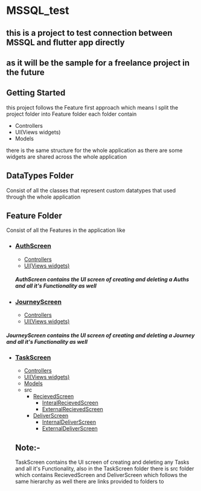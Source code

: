 # MSSQL_test

## this is a project to test connection between MSSQL and flutter app directly

## as it will be the sample for a freelance project in the future


## Getting Started

this project follows the Feature first approach
which means I split the project folder into Feature folder each folder contain 
- Controllers
- UI(Views widgets)
- Models

there is the same structure for the whole application as there are some widgets are shared across the whole application


## DataTypes Folder
Consist of all the classes that represent custom datatypes that used through the whole application


## Feature Folder
Consist of all the Features in the application like

- ### [AuthScreen](./lib/src/Feature/AuthScreen/AuthScreen.dart)
    - [Controllers](./lib/src/Feature/AuthScreen/Controler/AuthScreenController.dart)
    - [UI(Views widgets)](./lib/src/Feature/AuthScreen/Widgets)

    ##### AuthScreen contains the UI screen of creating and deleting a Auths and all it's Functionality as well


- ### [JourneyScreen](./lib/src/Feature/JourneyScreen/JourneyScreen.dart)
    - [Controllers](./lib/src/Feature/JourneyScreen/Controller/JourneyScreenController.dart)
    - [UI(Views widgets)](./lib/src/Feature/JourneyScreen/Widgets)

#####   JourneyScreen contains the UI screen of creating and deleting a Journey and all it's Functionality as well

- ### [TaskScreen](./lib/src/Feature/TaskScreen/TaskScreen.dart)
    - [Controllers](./lib/src/Feature/TaskScreen/Controller/TaskScreenController.dart)
    - [UI(Views widgets)](./lib/src/Feature/TaskScreen/Widgets)
    - [Models](./lib/src/Feature/TaskScreen)
    - src
        - [RecievedScreen](./lib/src/Feature/TaskScreen/src/ReceiveScreen/ReceiveScreen.dart)
            - [InteralRecievedScreen](./lib/src/Feature/TaskScreen/src/ReceiveScreen/InternalReceive)
            - [ExternalRecievedScreen](./lib/src/Feature/TaskScreen/src/ReceiveScreen/ExternalReceive)
        - [DeliverScreen](./lib/src/Feature/TaskScreen/src/DeliverTaskScreen/DeliverTaskScreen.dart)
            - [InternalDeliverScreen](./lib/src/Feature/TaskScreen/src/DeliverTaskScreen/src/InternalDeliverScreen)
            - [ExternalDeliverScreen](./lib/src/Feature/TaskScreensrc/DeliverTaskScreen/src/ExternalDeliverScreen)

     ## Note:-

     TaskScreen contains the UI screen of creating and deleting any Tasks and all it's Functionality, also in the TaskScreen folder there is src folder which contains RecievedScreen
     and DeliverScreen which follows the same hierarchy as well there are links provided to folders to 


